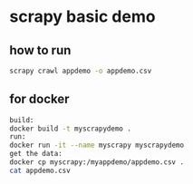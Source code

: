 # scrapy basic demo 
## how to run 
```bash
scrapy crawl appdemo -o appdemo.csv
```
## for docker
```bash
build:
docker build -t myscrapydemo .
run:
docker run -it --name myscrapy myscrapydemo
get the data:
docker cp myscrapy:/myappdemo/appdemo.csv .
cat appdemo.csv
```